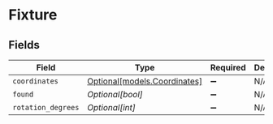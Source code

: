 # Fixture


## Fields

| Field                                                    | Type                                                     | Required                                                 | Description                                              | Example                                                  |
| -------------------------------------------------------- | -------------------------------------------------------- | -------------------------------------------------------- | -------------------------------------------------------- | -------------------------------------------------------- |
| `coordinates`                                            | [Optional[models.Coordinates]](../models/coordinates.md) | :heavy_minus_sign:                                       | N/A                                                      |                                                          |
| `found`                                                  | *Optional[bool]*                                         | :heavy_minus_sign:                                       | N/A                                                      | true                                                     |
| `rotation_degrees`                                       | *Optional[int]*                                          | :heavy_minus_sign:                                       | N/A                                                      | 90                                                       |